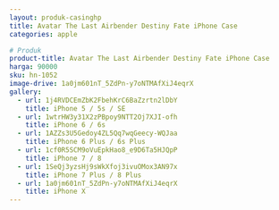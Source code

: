 ```yaml
---
layout: produk-casinghp
title: Avatar The Last Airbender Destiny Fate iPhone Case
categories: apple

# Produk
product-title: Avatar The Last Airbender Destiny Fate iPhone Case
harga: 90000
sku: hn-1052
image-drive: 1a0jm601nT_5ZdPn-y7oNTMAfXiJ4eqrX
gallery:
  - url: 1j4RVDCEmZbK2FbehKrC6BaZzrtn2lDbY
    title: iPhone 5 / 5s / SE
  - url: 1wtrHW3y31X2zPBpoy9NTT2Oj7XJI-ofh
    title: iPhone 6 / 6s
  - url: 1AZZs3U5Gedoy4ZL5Qq7wqGeecy-WQJaa
    title: iPhone 6 Plus / 6s Plus
  - url: 1cf0R5SCM9oVuEpkHao8_e9D6Ta5HJQpP
    title: iPhone 7 / 8
  - url: 1SeQj3yzsHj9sWkXfoj3ivuOMox3AN97x
    title: iPhone 7 Plus / 8 Plus
  - url: 1a0jm601nT_5ZdPn-y7oNTMAfXiJ4eqrX
    title: iPhone X
---
```


